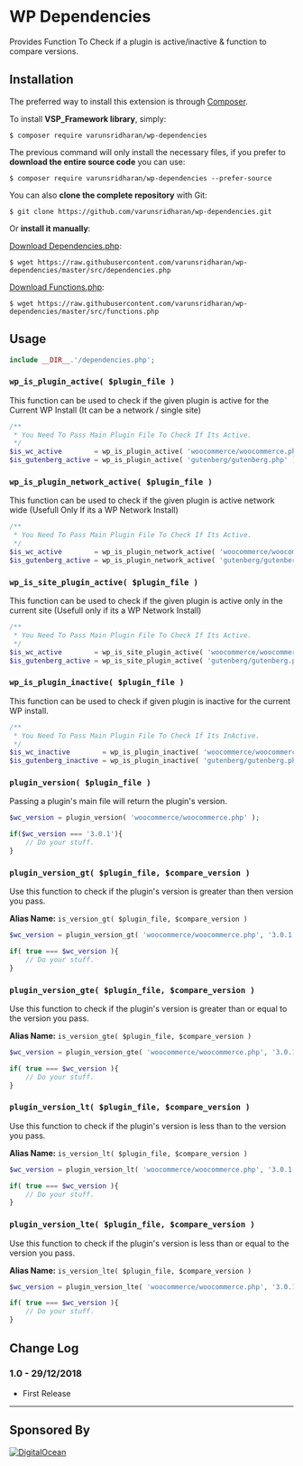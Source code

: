 # WP Dependencies
Provides Function To Check if a plugin is active/inactive & function to compare versions.

## Installation
The preferred way to install this extension is through [Composer](http://getcomposer.org/download/).

To install **VSP_Framework library**, simply:

    $ composer require varunsridharan/wp-dependencies

The previous command will only install the necessary files, if you prefer to **download the entire source code** you can use:

    $ composer require varunsridharan/wp-dependencies --prefer-source

You can also **clone the complete repository** with Git:

    $ git clone https://github.com/varunsridharan/wp-dependencies.git

Or **install it manually**:

   [Download Dependencies.php](https://raw.githubusercontent.com/varunsridharan/wp-dependencies/master/src/dependencies.php):
    
    $ wget https://raw.githubusercontent.com/varunsridharan/wp-dependencies/master/src/dependencies.php
   
   [Download Functions.php](https://raw.githubusercontent.com/varunsridharan/wp-dependencies/master/src/functions.php):
    
    $ wget https://raw.githubusercontent.com/varunsridharan/wp-dependencies/master/src/functions.php

## Usage

```php
include __DIR__.'/dependencies.php';
```

### `wp_is_plugin_active( $plugin_file )`
This function can be used to check if the given plugin is active for the Current WP Install (It can be a network / single site)
```php
/**
 * You Need To Pass Main Plugin File To Check If Its Active.
 */
$is_wc_active        = wp_is_plugin_active( 'woocommerce/woocommerce.php' );
$is_gutenberg_active = wp_is_plugin_active( 'gutenberg/gutenberg.php' );
```

### `wp_is_plugin_network_active( $plugin_file )`
This function can be used to check if the given plugin is active network wide (Usefull Only If its a WP Network Install)
```php
/**
 * You Need To Pass Main Plugin File To Check If Its Active.
 */
$is_wc_active        = wp_is_plugin_network_active( 'woocommerce/woocommerce.php' );
$is_gutenberg_active = wp_is_plugin_network_active( 'gutenberg/gutenberg.php' );
```

### `wp_is_site_plugin_active( $plugin_file )`
This function can be used to check if the given plugin is active only in the current site (Usefull only if its a WP Network Install)
```php
/**
 * You Need To Pass Main Plugin File To Check If Its Active.
 */
$is_wc_active        = wp_is_site_plugin_active( 'woocommerce/woocommerce.php' );
$is_gutenberg_active = wp_is_site_plugin_active( 'gutenberg/gutenberg.php' );
```

### `wp_is_plugin_inactive( $plugin_file )`
This function can be used to check if given plugin is inactive for the current WP install.
```php
/**
 * You Need To Pass Main Plugin File To Check If Its InActive.
 */
$is_wc_inactive        = wp_is_plugin_inactive( 'woocommerce/woocommerce.php' );
$is_gutenberg_inactive = wp_is_plugin_inactive( 'gutenberg/gutenberg.php' );
```

### `plugin_version( $plugin_file )`
Passing a plugin's main file will return the plugin's version.
```php
$wc_version = plugin_version( 'woocommerce/woocommerce.php' );

if($wc_version === '3.0.1'){
    // Do your stuff.
}
```

### `plugin_version_gt( $plugin_file, $compare_version )`
Use this function to check if the plugin's version is greater than then version you pass.

**Alias Name:** `is_version_gt( $plugin_file, $compare_version )`

```php
$wc_version = plugin_version_gt( 'woocommerce/woocommerce.php', '3.0.1' );

if( true === $wc_version ){
    // Do your stuff.
}
```

### `plugin_version_gte( $plugin_file, $compare_version )`
Use this function to check if the plugin's version is greater than or equal to the version you pass.

**Alias Name:** `is_version_gte( $plugin_file, $compare_version )`

```php
$wc_version = plugin_version_gte( 'woocommerce/woocommerce.php', '3.0.1' );

if( true === $wc_version ){
    // Do your stuff.
}
```

### `plugin_version_lt( $plugin_file, $compare_version )`
Use this function to check if the plugin's version is less than to the version you pass.

**Alias Name:** `is_version_lt( $plugin_file, $compare_version )`

```php
$wc_version = plugin_version_lt( 'woocommerce/woocommerce.php', '3.0.1' );

if( true === $wc_version ){
    // Do your stuff.
}
```

### `plugin_version_lte( $plugin_file, $compare_version )`
Use this function to check if the plugin's version is less than or equal to the version you pass.

**Alias Name:** `is_version_lte( $plugin_file, $compare_version )`

```php
$wc_version = plugin_version_lte( 'woocommerce/woocommerce.php', '3.0.1' );

if( true === $wc_version ){
    // Do your stuff.
}
```

## Change Log
### 1.0 - 29/12/2018
* First Release

---
## Sponsored By
[![DigitalOcean](https://vsp.ams3.cdn.digitaloceanspaces.com/cdn/DO_Logo_Horizontal_Blue.png)](https://s.svarun.in/Ef)
